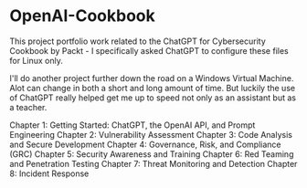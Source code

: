 # OpenAI-Cookbook
This project portfolio work related to the ChatGPT for Cybersecurity Cookbook by Packt - I specifically asked ChatGPT to configure these files for Linux only. 

I'll do another project further down the road on a Windows Virtual Machine. Alot can change in both a short and long amount of time. But luckily the use of ChatGPT really helped get me up to speed not only as an assistant but as a teacher. 

Chapter 1: Getting Started: ChatGPT, the OpenAI API, and Prompt Engineering
Chapter 2: Vulnerability Assessment
Chapter 3: Code Analysis and Secure Development
Chapter 4: Governance, Risk, and Compliance (GRC)
Chapter 5: Security Awareness and Training
Chapter 6: Red Teaming and Penetration Testing
Chapter 7: Threat Monitoring and Detection
Chapter 8: Incident Response
